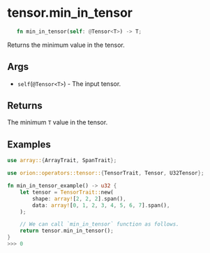 # tensor.min_in_tensor

```rust 
   fn min_in_tensor(self: @Tensor<T>) -> T;
```

Returns the minimum value in the tensor.

## Args

* `self`(`@Tensor<T>`) - The input tensor.

## Returns

The minimum `T` value in the tensor.

## Examples

```rust
use array::{ArrayTrait, SpanTrait};

use orion::operators::tensor::{TensorTrait, Tensor, U32Tensor};

fn min_in_tensor_example() -> u32 {
    let tensor = TensorTrait::new(
        shape: array![2, 2, 2].span(),
        data: array![0, 1, 2, 3, 4, 5, 6, 7].span(),
    );

    // We can call `min_in_tensor` function as follows.
    return tensor.min_in_tensor();
}
>>> 0
```
